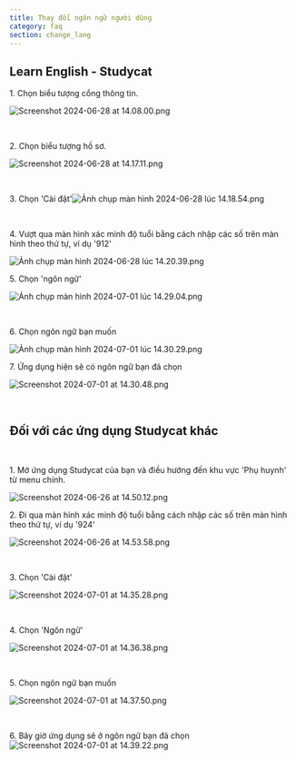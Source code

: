 ```yaml
---
title: Thay đổi ngôn ngữ người dùng
category: faq
section: change_lang
---
```

## Learn English \- Studycat

1\. Chọn biểu tượng cổng thông tin.

![Screenshot 2024-06-28 at 14.08.00.png](https://help.Studycat.com/hc/article_attachments/34476207796761)

 

2\. Chọn biểu tượng hồ sơ.

![Screenshot 2024-06-28 at 14.17.11.png](https://help.Studycat.com/hc/article_attachments/34476207805465)

 

3\. ​​Chọn 'Cài đặt'![Ảnh chụp màn hình 2024-06-28 lúc 14.18.54.png](https://help.Studycat.com/hc/article_attachments/34476197946521)

 

4\. Vượt qua màn hình xác minh độ tuổi bằng cách nhập các số trên màn hình theo thứ tự, ví dụ '912'

![Ảnh chụp màn hình 2024-06-28 lúc 14.20.39.png](https://help.Studycat.com/hc/article_attachments/34476207809817)

5\. Chọn 'ngôn ngữ'

![Ảnh chụp màn hình 2024-07-01 lúc 14.29.04.png](https://help.Studycat.com/hc/article_attachments/34476207810969)

 

6\. Chọn ngôn ngữ bạn muốn

​![Ảnh chụp màn hình 2024-07-01 lúc 14.30.29.png](https://help.Studycat.com/hc/article_attachments/34476197954841)

7\. Ứng dụng hiện sẽ có ngôn ngữ bạn đã chọn

![Screenshot 2024-07-01 at 14.30.48.png](https://help.Studycat.com/hc/article_attachments/34476207816729)

 

## Đối với các ứng dụng Studycat khác

 

1\. Mở ứng dụng Studycat của bạn và điều hướng đến khu vực 'Phụ huynh' từ menu chính.

![Screenshot 2024-06-26 at 14.50.12.png](https://help.Studycat.com/hc/article_attachments/34476197959449)

2\. Đi qua màn hình xác minh độ tuổi bằng cách nhập các số trên màn hình theo thứ tự, ví dụ '924'

![Screenshot 2024-06-26 at 14.53.58.png](https://help.Studycat.com/hc/article_attachments/34476197961241)

 

3\. Chọn 'Cài đặt'

![Screenshot 2024-07-01 at 14.35.28.png](https://help.Studycat.com/hc/article_attachments/34476207824025)

 

4\. Chọn 'Ngôn ngữ'

![Screenshot 2024-07-01 at 14.36.38.png](https://help.Studycat.com/hc/article_attachments/34476207825689)

 

5\. Chọn ngôn ngữ bạn muốn

![Screenshot 2024-07-01 at 14.37.50.png](https://help.Studycat.com/hc/article_attachments/34476207831705)

 

6\. Bây giờ ứng dụng sẽ ở ngôn ngữ bạn đã chọn![Screenshot 2024-07-01 at 14.39.22.png](https://help.Studycat.com/hc/article_attachments/34476197982617)